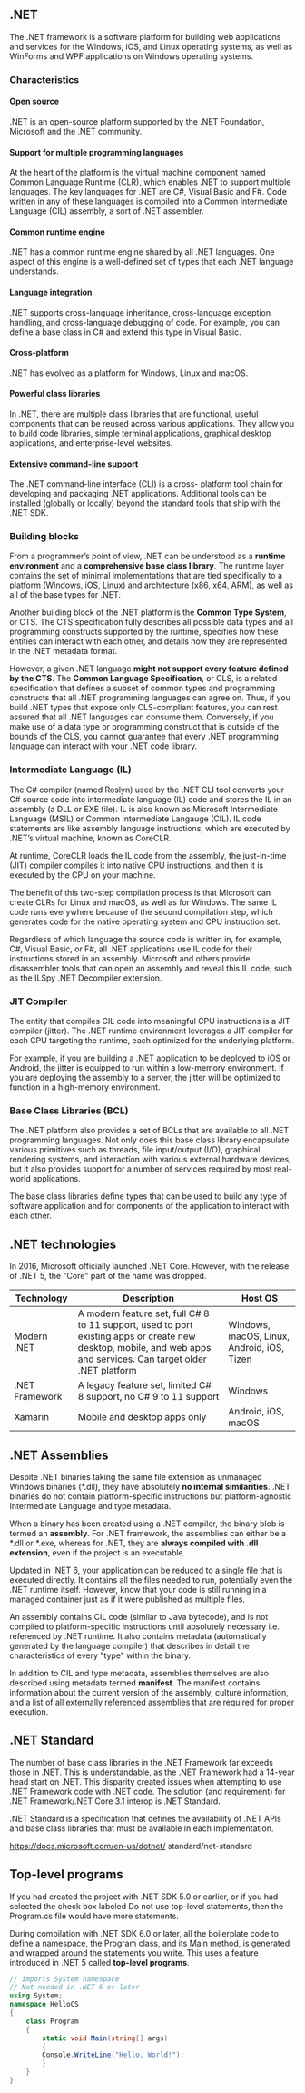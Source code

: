 ## .NET

The .NET framework is a software platform for building web applications and services for the Windows, iOS, and Linux operating systems, as well as WinForms and WPF applications on Windows operating systems.

### Characteristics

#### Open source

.NET is an open-source platform supported by the .NET Foundation, Microsoft and the .NET community.

#### Support for multiple programming languages

At the heart of the platform is the virtual machine component named Common Language Runtime (CLR), which enables .NET to support multiple languages. The key languages for .NET are C#, Visual Basic and F#. Code written in any of these languages is compiled into a Common Intermediate Language (CIL) assembly, a sort of .NET assembler.

#### Common runtime engine

.NET has a common runtime engine shared by all .NET languages. One aspect of this engine is a well-defined set of types that each .NET language understands.

#### Language integration

.NET supports cross-language inheritance, cross-language exception handling, and cross-language debugging of code. For example, you can define a base class in C# and extend this type in Visual Basic.

#### Cross-platform

.NET has evolved as a platform for Windows, Linux and macOS.

#### Powerful class libraries

In .NET, there are multiple class libraries that are functional, useful components that can be reused across various applications. They allow you to build code libraries, simple terminal applications, graphical desktop applications, and enterprise-level websites.

#### Extensive command-line support

The .NET command-line interface (CLI) is a cross- platform tool chain for developing and packaging .NET applications. Additional tools can be installed (globally or locally) beyond the standard tools that ship with the .NET SDK.

### Building blocks

From a programmer’s point of view, .NET can be understood as a **runtime environment** and a **comprehensive base class library**. The runtime layer contains the set of minimal implementations that are tied specifically to a platform (Windows, iOS, Linux) and architecture (x86, x64, ARM), as well as all of the base types for .NET.

Another building block of the .NET platform is the **Common Type System**, or CTS. The CTS specification fully describes all possible data types and all programming constructs supported by the runtime, specifies how these entities can interact with each other, and details how they are represented in the .NET metadata format.

However, a given .NET language **might not support every feature defined by the CTS**. The **Common Language Specification**, or CLS, is a related specification that defines a subset of common types and programming constructs that all .NET programming languages can agree on. Thus, if you build .NET types that expose only CLS-compliant features, you can rest assured that all .NET languages can consume them. Conversely, if you make use of a data type or programming construct that is outside of the bounds of the CLS, you cannot guarantee that every .NET programming language can interact with your .NET code library.

### Intermediate Language (IL)

The C# compiler (named Roslyn) used by the .NET CLI tool converts your C# source code into intermediate language (IL) code and stores the IL in an assembly (a DLL or EXE file). IL is also known as Microsoft Intermediate Language (MSIL) or Common Intermediate Langauge (CIL). IL code statements are like assembly language instructions, which are executed by .NET’s virtual machine, known as CoreCLR.

At runtime, CoreCLR loads the IL code from the assembly, the just-in-time (JIT) compiler compiles it into native CPU instructions, and then it is executed by the CPU on your machine.

The benefit of this two-step compilation process is that Microsoft can create CLRs for Linux and macOS, as well as for Windows. The same IL code runs everywhere because of the second compilation step, which generates code for the native operating system and CPU instruction set.

Regardless of which language the source code is written in, for example, C#, Visual Basic, or F#, all .NET applications use IL code for their instructions stored in an assembly. Microsoft and others provide disassembler tools that can open an assembly and reveal this IL code, such as the ILSpy .NET Decompiler extension.

### JIT Compiler

The entity that compiles CIL code into meaningful CPU instructions is a JIT compiler (jitter). The .NET runtime environment leverages a JIT compiler for each CPU targeting the runtime, each optimized for the underlying platform.

For example, if you are building a .NET application to be deployed to iOS or Android, the jitter is equipped to run within a low-memory environment. If you are deploying the assembly to a server, the jitter will be optimized to function in a high-memory environment.

### Base Class Libraries (BCL)

The .NET platform also provides a set of BCLs that are available to all .NET programming languages. Not only does this base class library encapsulate various primitives such as threads, file input/output (I/O), graphical rendering systems, and interaction with various external hardware devices, but it also provides support for a number of services required by most real-world applications.

The base class libraries define types that can be used to build any type of software application and for components of the application to interact with each other.

## .NET technologies

In 2016, Microsoft officially launched .NET Core. However, with the release of .NET 5, the "Core" part of the name was dropped.

| Technology     | Description                                                                                                                                                        | Host OS                                    |
| -------------- | ------------------------------------------------------------------------------------------------------------------------------------------------------------------ | ------------------------------------------ |
| Modern .NET    | A modern feature set, full C# 8 to 11 support, used to port existing apps or create new desktop, mobile, and web apps and services. Can target older .NET platform | Windows, macOS, Linux, Android, iOS, Tizen |
| .NET Framework | A legacy feature set, limited C# 8 support, no C# 9 to 11 support                                                                                                  | Windows                                    |
| Xamarin        | Mobile and desktop apps only                                                                                                                                       | Android, iOS, macOS                        |

## .NET Assemblies

Despite .NET binaries taking the same file extension as unmanaged Windows binaries (\*.dll), they have absolutely **no internal similarities**. .NET binaries do not contain platform-specific instructions but platform-agnostic Intermediate Language and type metadata.

When a binary has been created using a .NET compiler, the binary blob is termed an **assembly**. For .NET framework, the assemblies can either be a \*.dll or \*.exe, whereas for .NET, they are **always compiled with .dll extension**, even if the project is an executable.

Updated in .NET 6, your application can be reduced to a single file that is executed directly. It contains all the files needed to run, potentially even the .NET runtime itself. However, know that your code is still running in a managed container just as if it were published as multiple files.

An assembly contains CIL code (similar to Java bytecode), and is not compiled to platform-specific instructions until absolutely necessary i.e. referenced by .NET runtime. It also contains metadata (automatically generated by the language compiler) that describes in detail the characteristics of every "type" within the binary.

In addition to CIL and type metadata, assemblies themselves are also described using metadata termed **manifest**. The manifest contains information about the current version of the assembly, culture information, and a list of all externally referenced assemblies that are required for proper execution.

## .NET Standard

The number of base class libraries in the .NET Framework far exceeds those in .NET. This is understandable, as the .NET Framework had a 14-year head start on .NET. This disparity created issues when attempting to use .NET Framework code with .NET code. The solution (and requirement) for .NET Framework/.NET Core 3.1 interop is .NET Standard.

.NET Standard is a specification that defines the availability of .NET APIs and base class libraries that must be available in each implementation.

https://docs.microsoft.com/en-us/dotnet/ standard/net-standard

## Top-level programs

If you had created the project with .NET SDK 5.0 or earlier, or if you had selected the check box labeled Do not use top-level statements, then the Program.cs file would have more statements.

During compilation with .NET SDK 6.0 or later, all the boilerplate code to define a namespace, the Program class, and its Main method, is generated and wrapped around the statements you write. This uses a feature introduced in .NET 5 called **top-level programs**.

```c#
// imports System namespace
// Not needed in .NET 6 or later
using System;
namespace HelloCS
{
    class Program
    {
        static void Main(string[] args)
        {
        Console.WriteLine("Hello, World!");
        }
    }
}
```
